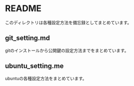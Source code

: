 # README
このディレクトリは各種設定方法を備忘録としてまとめています。

## git_setting.md
gitのインストールから公開鍵の設定方法までをまとめています。

## ubuntu_setting.me
ubuntuの各種設定方法をまとめています。
